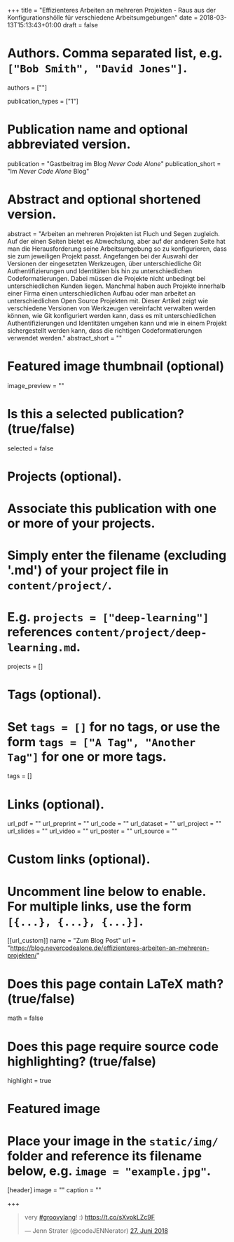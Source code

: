 +++
title = "Effizienteres Arbeiten an mehreren Projekten - Raus aus der Konfigurationshölle für verschiedene Arbeitsumgebungen"
date = 2018-03-13T15:13:43+01:00
draft = false

# Authors. Comma separated list, e.g. `["Bob Smith", "David Jones"]`.
authors = [""]

publication_types = ["1"]

# Publication name and optional abbreviated version.
publication = "Gastbeitrag im Blog *Never Code Alone*"
publication_short = "Im *Never Code Alone* Blog"

# Abstract and optional shortened version.
abstract = "Arbeiten an mehreren Projekten ist Fluch und Segen zugleich. Auf der einen Seiten bietet es Abwechslung, aber auf der anderen Seite hat man die Herausforderung seine Arbeitsumgebung so zu konfigurieren, dass sie zum jeweiligen Projekt passt. Angefangen bei der Auswahl der Versionen der eingesetzten Werkzeugen, über unterschiedliche Git Authentifizierungen und Identitäten bis hin zu unterschiedlichen Codeformatierungen. Dabei müssen die Projekte nicht unbedingt bei unterschiedlichen Kunden liegen. Manchmal haben auch Projekte innerhalb einer Firma einen unterschiedlichen Aufbau oder man arbeitet an unterschiedlichen Open Source Projekten mit. Dieser Artikel zeigt wie verschiedene Versionen von Werkzeugen vereinfacht verwalten werden können, wie Git konfiguriert werden kann, dass es mit unterschiedlichen Authentifizierungen und Identitäten umgehen kann und wie in einem Projekt sichergestellt werden kann, dass die richtigen Codeformatierungen verwendet werden."
abstract_short = ""

# Featured image thumbnail (optional)
image_preview = ""

# Is this a selected publication? (true/false)
selected = false

# Projects (optional).
#   Associate this publication with one or more of your projects.
#   Simply enter the filename (excluding '.md') of your project file in `content/project/`.
#   E.g. `projects = ["deep-learning"]` references `content/project/deep-learning.md`.
projects = []

# Tags (optional).
#   Set `tags = []` for no tags, or use the form `tags = ["A Tag", "Another Tag"]` for one or more tags.
tags = []

# Links (optional).
url_pdf = ""
url_preprint = ""
url_code = ""
url_dataset = ""
url_project = ""
url_slides = ""
url_video = ""
url_poster = ""
url_source = ""

# Custom links (optional).
#   Uncomment line below to enable. For multiple links, use the form `[{...}, {...}, {...}]`.
[[url_custom]]
name = "Zum Blog Post"
url = "https://blog.nevercodealone.de/effizienteres-arbeiten-an-mehreren-projekten/"

# Does this page contain LaTeX math? (true/false)
math = false

# Does this page require source code highlighting? (true/false)
highlight = true

# Featured image
# Place your image in the `static/img/` folder and reference its filename below, e.g. `image = "example.jpg"`.
[header]
image = ""
caption = ""

+++

<blockquote class="twitter-tweet" data-lang="de"><p lang="en" dir="ltr">very <a href="https://twitter.com/hashtag/groovylang?src=hash&amp;ref_src=twsrc%5Etfw">#groovylang</a>! :) <a href="https://t.co/sXvokLZc9F">https://t.co/sXvokLZc9F</a></p>&mdash; Jenn Strater (@codeJENNerator) <a href="https://twitter.com/codeJENNerator/status/1011982289763487745?ref_src=twsrc%5Etfw">27. Juni 2018</a></blockquote>
<script async src="https://platform.twitter.com/widgets.js" charset="utf-8"></script>
